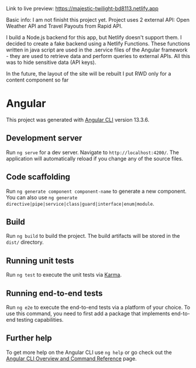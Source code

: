 Link to live preview: https://majestic-twilight-bd8113.netlify.app

Basic info:
I am not finisht this project yet.
Project uses 2 external API: Open Weather API and Travel Payouts from Rapid API.

I build a Node.js backend for this app, but Netlify doesn't support them. I decided to create a fake backend using a Netlify Functions. 
These functions written in java script are used in the .service files of the Angular framework - they are used to retrieve data and perform queries to external APIs. All this was to hide sensitive data (API keys).

In the future, the layout of the site will be rebuilt
I put RWD only for a content component so far

# Angular

This project was generated with [Angular CLI](https://github.com/angular/angular-cli) version 13.3.6.

## Development server

Run `ng serve` for a dev server. Navigate to `http://localhost:4200/`. The application will automatically reload if you change any of the source files.

## Code scaffolding

Run `ng generate component component-name` to generate a new component. You can also use `ng generate directive|pipe|service|class|guard|interface|enum|module`.

## Build

Run `ng build` to build the project. The build artifacts will be stored in the `dist/` directory.

## Running unit tests

Run `ng test` to execute the unit tests via [Karma](https://karma-runner.github.io).

## Running end-to-end tests

Run `ng e2e` to execute the end-to-end tests via a platform of your choice. To use this command, you need to first add a package that implements end-to-end testing capabilities.

## Further help

To get more help on the Angular CLI use `ng help` or go check out the [Angular CLI Overview and Command Reference](https://angular.io/cli) page.



